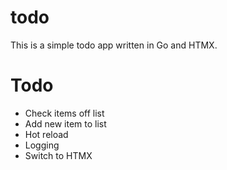 # todo
This is a simple todo app written in Go and HTMX.

# Todo
- Check items off list
- Add new item to list
- Hot reload
- Logging
- Switch to HTMX

